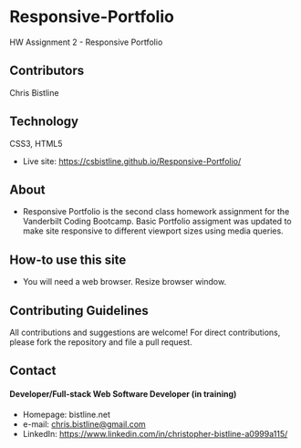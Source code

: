 # Responsive-Portfolio
HW Assignment 2 - Responsive Portfolio

## Contributors
Chris Bistline

## Technology
CSS3, HTML5
* Live site: https://csbistline.github.io/Responsive-Portfolio/

## About
* Responsive Portfolio is the second class homework assignment for the Vanderbilt Coding Bootcamp. Basic Portfolio assigment was updated to make site responsive to different viewport sizes using media queries.

## How-to use this site
* You will need a web browser. Resize browser window.

## Contributing Guidelines
All contributions and suggestions are welcome!
For direct contributions, please fork the repository and file a pull request. 

## Contact
#### Developer/Full-stack Web Software Developer (in training)
* Homepage: bistline.net
* e-mail: chris.bistline@gmail.com
* LinkedIn: https://www.linkedin.com/in/christopher-bistline-a0999a115/